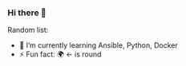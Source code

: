 ### Hi there 👋

Random list:
- 🌱 I’m currently learning Ansible, Python, Docker
- ⚡ Fun fact: 🌍 <- is round

